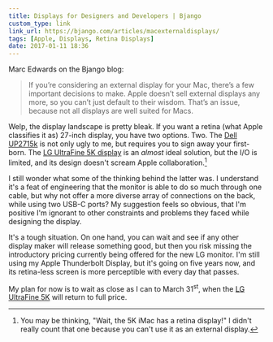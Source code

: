 ```yaml
---
title: Displays for Designers and Developers | Bjango
custom_type: link
link_url: https://bjango.com/articles/macexternaldisplays/
tags: [Apple, Displays, Retina Displays]
date: 2017-01-11 18:36
---
```

Marc Edwards on the Bjango blog:

> If you’re considering an external display for your Mac, there’s a few important decisions to make. Apple doesn’t sell external displays any more, so you can’t just default to their wisdom. That’s an issue, because not all displays are well suited for Macs.

Welp, the display landscape is pretty bleak. If you want a retina (what Apple classifies it as) 27-inch display, you have two options. Two. The [Dell UP2715k][3471-0001] is not only ugly to me, but requires you to sign away your first-born. The [LG UltraFine 5K display][3471-0002] is an *almost* ideal solution, but the I/O is limited, and its design doesn't scream Apple collaboration.[^imac]

I still wonder what some of the thinking behind the latter was. I understand it's a feat of engineering that the monitor is able to do so much through one cable, but why not offer a more diverse array of connections on the back, while using two USB-C ports? My suggestion feels so obvious, that I'm positive I'm ignorant to other constraints and problems they faced while designing the display.

It's a tough situation. On one hand, you can wait and see if any other display maker will release something good, but then you risk missing the introductory pricing currently being offered for the new LG monitor. I'm still using my Apple Thunderbolt Display, but it's going on five years now, and its retina-less screen is more perceptible with every day that passes.

My plan for now is to wait as close as I can to March 31<sup>st</sup>, when the [LG UltraFine 5K][3471-0002] will return to full price.

[3471-0001]: http://www.digitaltrends.com/monitor-reviews/dell-up2715k-review/
[3471-0002]: https://www.apple.com/shop/product/HKN62LL/A/lg-ultrafine-5k-display

[^imac]: You may be thinking, "Wait, the 5K iMac has a retina display!" I didn't really count that one because you can't use it as an external display.